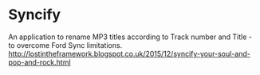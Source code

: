 # Syncify
An application to rename MP3 titles according to Track number and Title - to overcome Ford Sync limitations.
http://lostintheframework.blogspot.co.uk/2015/12/syncify-your-soul-and-pop-and-rock.html
